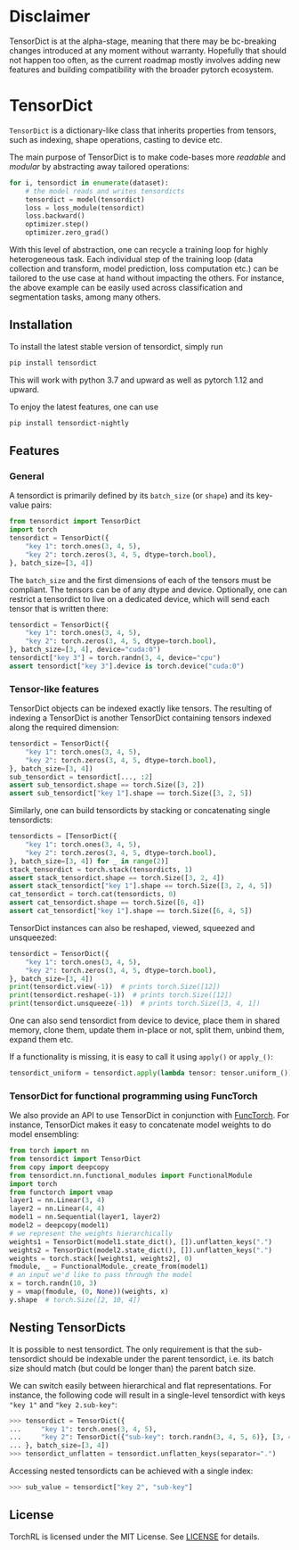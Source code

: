 # Disclaimer

TensorDict is at the alpha-stage, meaning that there may be bc-breaking changes introduced at any moment without warranty.
Hopefully that should not happen too often, as the current roadmap mostly involves adding new features and building compatibility 
with the broader pytorch ecosystem.

# TensorDict

`TensorDict` is a dictionary-like class that inherits properties from tensors, such as indexing, shape operations, casting to device etc.

The main purpose of TensorDict is to make code-bases more _readable_ and _modular_ by abstracting away tailored operations:
```python
for i, tensordict in enumerate(dataset):
    # the model reads and writes tensordicts
    tensordict = model(tensordict)
    loss = loss_module(tensordict)
    loss.backward()
    optimizer.step()
    optimizer.zero_grad()
```
With this level of abstraction, one can recycle a training loop for highly heterogeneous task.
Each individual step of the training loop (data collection and transform, model prediction, loss computation etc.)
can be tailored to the use case at hand without impacting the others. 
For instance, the above example can be easily used across classification and segmentation tasks, among many others.

## Installation

To install the latest stable version of tensordict, simply run
```bash
pip install tensordict
```
This will work with python 3.7 and upward as well as pytorch 1.12 and upward.

To enjoy the latest features, one can use
```bash
pip install tensordict-nightly
```

## Features

### General

A tensordict is primarily defined by its `batch_size` (or `shape`) and its key-value pairs:
```python
from tensordict import TensorDict
import torch
tensordict = TensorDict({
    "key 1": torch.ones(3, 4, 5),
    "key 2": torch.zeros(3, 4, 5, dtype=torch.bool),
}, batch_size=[3, 4])
```
The `batch_size` and the first dimensions of each of the tensors must be compliant.
The tensors can be of any dtype and device. Optionally, one can restrict a tensordict to
live on a dedicated device, which will send each tensor that is written there:
```python
tensordict = TensorDict({
    "key 1": torch.ones(3, 4, 5),
    "key 2": torch.zeros(3, 4, 5, dtype=torch.bool),
}, batch_size=[3, 4], device="cuda:0")
tensordict["key 3"] = torch.randn(3, 4, device="cpu")
assert tensordict["key 3"].device is torch.device("cuda:0")
```

### Tensor-like features

TensorDict objects can be indexed exactly like tensors. The resulting of indexing
a TensorDict is another TensorDict containing tensors indexed along the required dimension:
```python
tensordict = TensorDict({
    "key 1": torch.ones(3, 4, 5),
    "key 2": torch.zeros(3, 4, 5, dtype=torch.bool),
}, batch_size=[3, 4])
sub_tensordict = tensordict[..., :2]
assert sub_tensordict.shape == torch.Size([3, 2])
assert sub_tensordict["key 1"].shape == torch.Size([3, 2, 5])
```

Similarly, one can build tensordicts by stacking or concatenating single tensordicts:
```python
tensordicts = [TensorDict({
    "key 1": torch.ones(3, 4, 5),
    "key 2": torch.zeros(3, 4, 5, dtype=torch.bool),
}, batch_size=[3, 4]) for _ in range(2)]
stack_tensordict = torch.stack(tensordicts, 1)
assert stack_tensordict.shape == torch.Size([3, 2, 4])
assert stack_tensordict["key 1"].shape == torch.Size([3, 2, 4, 5])
cat_tensordict = torch.cat(tensordicts, 0)
assert cat_tensordict.shape == torch.Size([6, 4])
assert cat_tensordict["key 1"].shape == torch.Size([6, 4, 5])
```

TensorDict instances can also be reshaped, viewed, squeezed and unsqueezed:
```python
tensordict = TensorDict({
    "key 1": torch.ones(3, 4, 5),
    "key 2": torch.zeros(3, 4, 5, dtype=torch.bool),
}, batch_size=[3, 4])
print(tensordict.view(-1))  # prints torch.Size([12])
print(tensordict.reshape(-1))  # prints torch.Size([12])
print(tensordict.unsqueeze(-1))  # prints torch.Size([3, 4, 1])
```

One can also send tensordict from device to device, place them in shared memory,
clone them, update them in-place or not, split them, unbind them, expand them etc.

If a functionality is missing, it is easy to call it using `apply()` or `apply_()`:
```python
tensordict_uniform = tensordict.apply(lambda tensor: tensor.uniform_())
```

### TensorDict for functional programming using FuncTorch

We also provide an API to use TensorDict in conjunction with [FuncTorch](https://pytorch.org/functorch). 
For instance, TensorDict makes it easy to concatenate model weights to do model ensembling:
```python
from torch import nn
from tensordict import TensorDict
from copy import deepcopy
from tensordict.nn.functional_modules import FunctionalModule
import torch
from functorch import vmap
layer1 = nn.Linear(3, 4)
layer2 = nn.Linear(4, 4)
model1 = nn.Sequential(layer1, layer2)
model2 = deepcopy(model1)
# we represent the weights hierarchically
weights1 = TensorDict(model1.state_dict(), []).unflatten_keys(".")
weights2 = TensorDict(model2.state_dict(), []).unflatten_keys(".")
weights = torch.stack([weights1, weights2], 0)
fmodule, _ = FunctionalModule._create_from(model1)
# an input we'd like to pass through the model
x = torch.randn(10, 3)
y = vmap(fmodule, (0, None))(weights, x)
y.shape  # torch.Size([2, 10, 4])
```

## Nesting TensorDicts

It is possible to nest tensordict. The only requirement is that the sub-tensordict should be indexable
under the parent tensordict, i.e. its batch size should match (but could be longer than) the parent
batch size.

We can switch easily between hierarchical and flat representations.
For instance, the following code will result in a single-level tensordict with keys `"key 1"` and `"key 2.sub-key"`:
```python
>>> tensordict = TensorDict({
...     "key 1": torch.ones(3, 4, 5),
...     "key 2": TensorDict({"sub-key": torch.randn(3, 4, 5, 6)}, [3, 4, 5])
... }, batch_size=[3, 4])
>>> tensordict_unflatten = tensordict.unflatten_keys(separator=".")
```

Accessing nested tensordicts can be achieved with a single index:
```python
>>> sub_value = tensordict["key 2", "sub-key"]
```

## License
TorchRL is licensed under the MIT License. See [LICENSE](LICENSE) for details.
